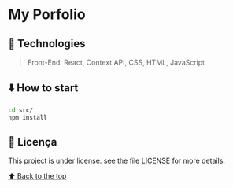 # My Porfolio

## 🚀 Technologies

> Front-End: React, Context API, CSS, HTML, JavaScript

## ⬇️ How to start

  ```bash
  cd src/
  npm install
  ``` 

## 📄 Licença

This project is under license. see the file [LICENSE](LICENSE.md) for more details.

[⬆ Back to the top](#nome-do-projeto)<br>
